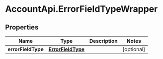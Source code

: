 # AccountApi.ErrorFieldTypeWrapper

## Properties

Name | Type | Description | Notes
------------ | ------------- | ------------- | -------------
**errorFieldType** | [**ErrorFieldType**](ErrorFieldType.md) |  | [optional] 


